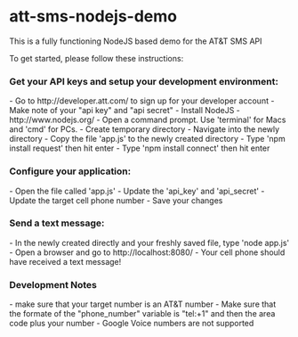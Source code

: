 att-sms-nodejs-demo
===================

This is a fully functioning NodeJS based demo for the AT&amp;T SMS API

To get started, please follow these instructions:

<H3>Get your API keys and setup your development environment:</H3>
- Go to http://developer.att.com/ to sign up for your developer account
- Make note of your "api key" and "api secret"
- Install NodeJS - http://www.nodejs.org/
- Open a command prompt. Use 'terminal' for Macs and 'cmd' for PCs.
- Create temporary directory
- Navigate into the newly directory
- Copy the file 'app.js' to the newly created directory
- Type 'npm install request' then hit enter
- Type 'npm install connect' then hit enter

<H3>Configure your application:</H3>
- Open the file called 'app.js'
- Update the 'api_key' and 'api_secret' 
- Update the target cell phone number 
- Save your changes

<H3>Send a text message:</H3>
- In the newly created directly and your freshly saved file, type 'node app.js'
- Open a browser and go to http://localhost:8080/ 
- Your cell phone should have received a text message!

<h3>Development Notes</H3>
- make sure that your target number is an AT&T number
- Make sure that the formate of the "phone_number" variable is "tel:+1" and then the area code plus your number
- Google Voice numbers are not supported 
